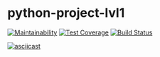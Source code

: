 # python-project-lvl1

[![Maintainability](https://api.codeclimate.com/v1/badges/a99a88d28ad37a79dbf6/maintainability)](https://codeclimate.com/github/codeclimate/codeclimate/maintainability)
[![Test Coverage](https://api.codeclimate.com/v1/badges/a99a88d28ad37a79dbf6/test_coverage)](https://codeclimate.com/github/codeclimate/codeclimate/test_coverage)
[![Build Status](https://travis-ci.com/travis-ci/travis-web.svg?branch=master)](https://travis-ci.com/travis-ci/travis-web)

[![asciicast](https://asciinema.org/a/eM9n8Zyx5HGNXj7caw0LIkiYf.svg)](https://asciinema.org/a/eM9n8Zyx5HGNXj7caw0LIkiYf)
